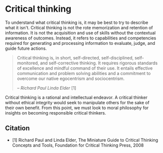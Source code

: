# Critical thinking

To understand what critical thinking is, it may be best to try to describe what it isn't. Critical thinking is not the rote memorization and retention of information. It is not the acquisition and use of skills without the contextual awareness of outcomes. Instead, it refers to capabilities and competencies required for generating and processing information to evaluate, judge, and guide future actions.

> Critical thinking is, in short, self-directed, self-disciplined, self-monitored, and self-corrective thinking. It requires rigorous standards of excellence and mindful command of their use. It entails effective communication and problem solving abilities and a commitment to overcome our native egocentrism and sociocentrism.
> 
>– *Richard Paul Linda Elder* [1]

Critical thinking is a rational and intellectual endeavor. A critical thinker without ethical integrity would seek to manipulate others for the sake of their own benefit. From this point, we must look to moral philosophy for insights on becoming responsible critical thinkers.

## Citation

- [1] Richard Paul and Linda Elder, The Miniature Guide to Critical Thinking Concepts and Tools, Foundation for Critical Thinking Press, 2008